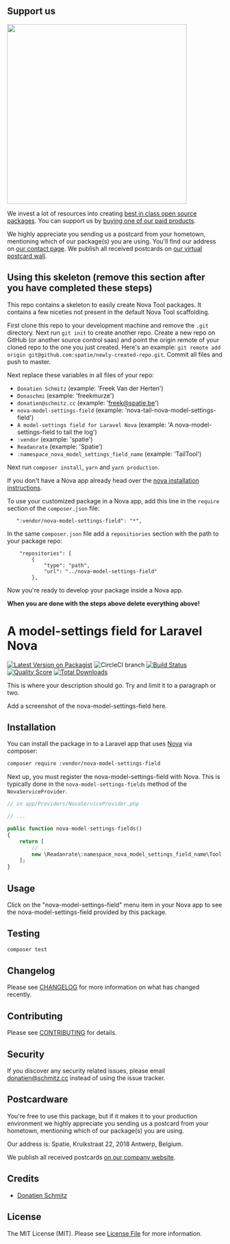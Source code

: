 

## Support us

[<img src="https://github-ads.s3.eu-central-1.amazonaws.com/skeleton-nova-nova-model-settings-field.jpg?t=1" width="419px" />](https://spatie.be/github-ad-click/skeleton-nova-nova-model-settings-field)

We invest a lot of resources into creating [best in class open source packages](https://spatie.be/open-source). You can support us by [buying one of our paid products](https://spatie.be/open-source/support-us).

We highly appreciate you sending us a postcard from your hometown, mentioning which of our package(s) you are using. You'll find our address on [our contact page](https://spatie.be/about-us). We publish all received postcards on [our virtual postcard wall](https://spatie.be/open-source/postcards).

## Using this skeleton (remove this section after you have completed these steps)

This repo contains a skeleton to easily create Nova Tool packages. It contains a few niceties not present in the default Nova Tool scaffolding.

First clone this repo to your development machine and remove the `.git` directory. Next run `git init` to create another repo. Create a new repo on GitHub (or another source control saas) and point the origin remote of your cloned repo to the one you just created. Here's an example: `git remote add origin git@github.com:spatie/newly-created-repo.git`. Commit all files and push to master.

Next replace these variables in all files of your repo:
 - `Donatien Schmitz` (example: 'Freek Van der Herten')
 - `Donaschmi` (example: 'freekmurze')
 - `donatien@schmitz.cc` (example: 'freek@spatie.be')
 - `nova-model-settings-field` (example: 'nova-tail-nova-model-settings-field')
 - `A model-settings field for Laravel Nova` (example: 'A nova-model-settings-field to tail the log')
 - `:vendor` (example: 'spatie')
 - `Readanrate` (example: 'Spatie')
 - `:namespace_nova_model_settings_field_name` (example: 'TailTool')
 
 Next run `composer install`, `yarn` and `yarn production`.
 
If you don't have a Nova app already head over the [nova installation instructions](https://nova.laravel.com/docs/1.0/installation.html#installing-nova).

To use your customized package in a Nova app, add this line in the `require` section of the `composer.json` file:
 
 ```
    ":vendor/nova-model-settings-field": "*",
```
 
 In the same `composer.json` file add a `repositiories` section with the path to your package repo:
 
 ```
     "repositories": [
         {
             "type": "path",
             "url": "../nova-model-settings-field"
         },
```
 
Now you're ready to develop your package inside a Nova app.
 
**When you are done with the steps above delete everything above!**

# A model-settings field for Laravel Nova

[![Latest Version on Packagist](https://img.shields.io/packagist/v/:vendor/nova-model-settings-field.svg?style=flat-square)](https://packagist.org/packages/:vendor/nova-model-settings-field)
![CircleCI branch](https://img.shields.io/circleci/project/github/:vendor/nova-model-settings-field/master.svg?style=flat-square)
[![Build Status](https://img.shields.io/travis/:vendor/nova-model-settings-field/master.svg?style=flat-square)](https://travis-ci.org/:vendor/nova-model-settings-field)
[![Quality Score](https://img.shields.io/scrutinizer/g/:vendor/nova-model-settings-field.svg?style=flat-square)](https://scrutinizer-ci.com/g/:vendor/nova-model-settings-field)
[![Total Downloads](https://img.shields.io/packagist/dt/:vendor/nova-model-settings-field.svg?style=flat-square)](https://packagist.org/packages/:vendor/nova-model-settings-field)


This is where your description should go. Try and limit it to a paragraph or two.

Add a screenshot of the nova-model-settings-field here.

## Installation

You can install the package in to a Laravel app that uses [Nova](https://nova.laravel.com) via composer:

```bash
composer require :vendor/nova-model-settings-field
```

Next up, you must register the nova-model-settings-field with Nova. This is typically done in the `nova-model-settings-fields` method of the `NovaServiceProvider`.

```php
// in app/Providers/NovaServiceProvider.php

// ...

public function nova-model-settings-fields()
{
    return [
        // ...
        new \Readanrate\:namespace_nova_model_settings_field_name\Tool(),
    ];
}
```

## Usage

Click on the "nova-model-settings-field" menu item in your Nova app to see the nova-model-settings-field provided by this package.

## Testing

``` bash
composer test
```

## Changelog

Please see [CHANGELOG](CHANGELOG.md) for more information on what has changed recently.

## Contributing

Please see [CONTRIBUTING](CONTRIBUTING.md) for details.

## Security

If you discover any security related issues, please email donatien@schmitz.cc instead of using the issue tracker.

## Postcardware

You're free to use this package, but if it makes it to your production environment we highly appreciate you sending us a postcard from your hometown, mentioning which of our package(s) you are using.

Our address is: Spatie, Kruikstraat 22, 2018 Antwerp, Belgium.

We publish all received postcards [on our company website](https://spatie.be/en/opensource/postcards).

## Credits

- [Donatien Schmitz](https://github.com/Donaschmi)

## License

The MIT License (MIT). Please see [License File](LICENSE.md) for more information.
